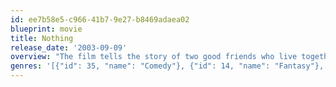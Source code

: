 ```yaml
---
id: ee7b58e5-c966-41b7-9e27-b8469adaea02
blueprint: movie
title: Nothing
release_date: '2003-09-09'
overview: "The film tells the story of two good friends who live together, Andrew (Andrew Miller), an agoraphobic travel agent who works from his home, and Dave (David Hewlett), a loser who works in an office where he is treated with contempt. Just when it seems things can't get any worse for the two, the entire world outside of their house disappears and is replaced with an endless white void."
genres: '[{"id": 35, "name": "Comedy"}, {"id": 14, "name": "Fantasy"}, {"id": 878, "name": "Science Fiction"}]'
---
```

